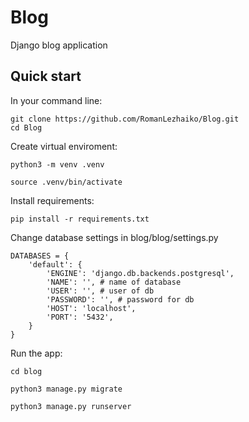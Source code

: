 # Blog

Django blog application

## Quick start

In your command line:
```
git clone https://github.com/RomanLezhaiko/Blog.git
cd Blog
```

Create virtual enviroment:
```
python3 -m venv .venv

source .venv/bin/activate
```

Install requirements:
```
pip install -r requirements.txt
```

Change database settings in blog/blog/settings.py
```
DATABASES = {
    'default': {
        'ENGINE': 'django.db.backends.postgresql',
        'NAME': '', # name of database
        'USER': '', # user of db
        'PASSWORD': '', # password for db
        'HOST': 'localhost',
        'PORT': '5432',
    }
}
```

Run the app:
```
cd blog

python3 manage.py migrate

python3 manage.py runserver
```
